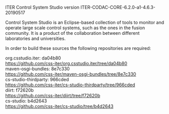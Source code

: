 ITER Control System Studio version ITER-CODAC-CORE-6.2.0-a1-4.6.3-20190517

Control System Studio is an Eclipse-based collection of tools
to monitor and operate large scale control systems, such as the
ones in the fusion community. It is a product of the collaboration
between different laboratories and universities.

In order to build these sources the following repositories are required:

org.csstudio.iter: da04b80  
<https://github.com/css-iter/org.csstudio.iter/tree/da04b80>  
maven-osgi-bundles: 8e7c330  
<https://github.com/css-iter/maven-osgi-bundles/tree/8e7c330>  
cs-studio-thirdparty: 966cded  
<https://github.com/css-iter/cs-studio-thirdparty/tree/966cded>  
diirt: f72620b  
<https://github.com/css-iter/diirt/tree/f72620b>  
cs-studio: b4d2643  
<https://github.com/css-iter/cs-studio/tree/b4d2643>  

